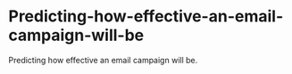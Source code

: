 # Predicting-how-effective-an-email-campaign-will-be
Predicting how effective an email campaign will be.
